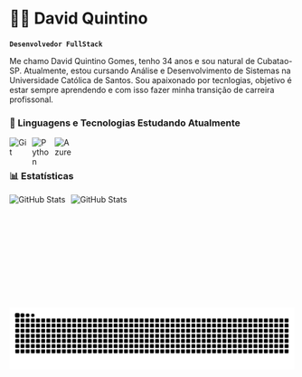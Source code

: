 # ​👨‍💻​​ David Quintino

**`Desenvolvedor FullStack`**

Me chamo David Quintino Gomes, tenho 34 anos e sou natural de Cubatao-SP. Atualmente, estou cursando Análise e Desenvolvimento de Sistemas na Universidade Católica de Santos. Sou apaixonado por tecnlogias, objetivo é estar sempre aprendendo e com isso fazer minha transição de carreira profissonal.



### 🤖 Linguagens e Tecnologias Estudando Atualmente


<img 
    align="left" 
    alt="Git" 
    title="Git"
    width="30px" 
    style="padding-right: 10px;" 
    src="https://cdn.jsdelivr.net/gh/devicons/devicon@latest/icons/git/git-original.svg" 
/>


<img 
    align="left" 
    alt="Python" 
    title="Python"
    width="30px" 
    style="padding-right: 10px;" 
    src="https://cdn.jsdelivr.net/gh/devicons/devicon@latest/icons/python/python-original.svg" 
/>

 <img
    align="left" 
    alt="Azure" 
    title="Azure"
    width="30px" 
    style="padding-right: 10px;"
    src="https://cdn.jsdelivr.net/gh/devicons/devicon@latest/icons/azure/azure-original.svg" 
 />

<br/>
<br/>

  ### 📊 Estatísticas

 <p>
  <img 
    align="left" 
    alt="GitHub Stats" 
    height="200" 
    style="padding-right: 10px;" 
    src="https://github-readme-stats.vercel.app/api?username=davidkuin&show_icons=true&theme=tokyonight&include_all_commits=true&locale=pt-br" 
  />

<img 
      align="left" 
      alt="GitHub Stats" 
      height="200"
      style="padding-right: 10px;" 
      src="https://github-readme-stats.vercel.app/api/top-langs/?username=davidkuin&theme=tokyonight&layout=compact&custom_title=Tecnologias&langs_count=3" 
  /> 

<picture align="center">
  <source media="(prefers-color-scheme: dark)" srcset="https://raw.githubusercontent.com/davidkuin/davidkuin/output/github-contribution-grid-snake-dark.svg">
  <source media="(prefers-color-scheme: light)" srcset="https://raw.githubusercontent.com/davidkuin/davidkuin/output/github-contribution-grid-snake-dark.svg">
  <img align="center" alt="github contribution grid snake animation" src="https://raw.githubusercontent.com/davidkuin/davidkuin/output/github-contribution-grid-snake.svg">
</picture>
